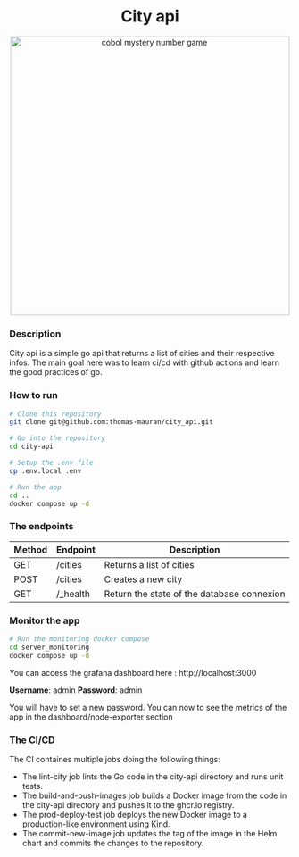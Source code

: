 <div align="center">
<h1>City api</h1>
<img src="https://media.tenor.com/GyXuxAaiWjYAAAAC/studio-ghibli-city.gif" alt="cobol mystery number game" style="width: 500px"/>
</div>

### Description

City api is a simple go api that returns a list of cities and their respective infos. The main goal here was to learn ci/cd with github actions and learn the good practices of go.

### How to run

```bash
# Clone this repository
git clone git@github.com:thomas-mauran/city_api.git

# Go into the repository
cd city-api

# Setup the .env file
cp .env.local .env

# Run the app
cd ..
docker compose up -d

```

### The endpoints

| Method | Endpoint  | Description                                |
| ------ | --------- | ------------------------------------------ |
| GET    | /cities   | Returns a list of cities                   |
| POST   | /cities   | Creates a new city                         |
| GET    | /\_health | Return the state of the database connexion |

### Monitor the app

```bash
# Run the monitoring docker compose
cd server_monitoring
docker compose up -d
```

You can access the grafana dashboard here : http://localhost:3000

**Username**: admin
**Password**: admin

You will have to set a new password. You can now to see the metrics of the app in the dashboard/node-exporter section

### The CI/CD

The CI containes multiple jobs doing the following things:

- The lint-city job lints the Go code in the city-api directory and runs unit tests.
- The build-and-push-images job builds a Docker image from the code in the city-api directory and pushes it to the ghcr.io registry.
- The prod-deploy-test job deploys the new Docker image to a production-like environment using Kind.
- The commit-new-image job updates the tag of the image in the Helm chart and commits the changes to the repository.
